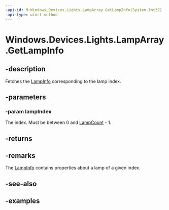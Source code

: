 ```yaml
---
-api-id: M:Windows.Devices.Lights.LampArray.GetLampInfo(System.Int32)
-api-type: winrt method
---
```


<!-- Method syntax.
public LampInfo LampArray.GetLampInfo(Int32 lampIndex)
-->

# Windows.Devices.Lights.LampArray.GetLampInfo

## -description
Fetches the [LampInfo](lampinfo.md) corresponding to the lamp index.
## -parameters
### -param lampIndex
The index.  Must be between 0 and [LampCount](lamparray_lampcount.md) - 1.
## -returns

## -remarks
The [LampInfo](lampinfo.md) contains properties about a lamp of a given index.
## -see-also

## -examples

